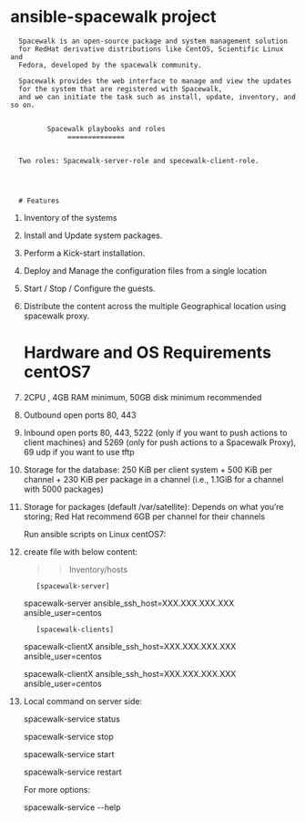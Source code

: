 # ansible-spacewalk project

      Spacewalk is an open-source package and system management solution 
      for RedHat derivative distributions like CentOS, Scientific Linux and 
      Fedora, developed by the spacewalk community.

      Spacewalk provides the web interface to manage and view the updates 
      for the system that are registered with Spacewalk, 
      and we can initiate the task such as install, update, inventory, and so on.


             Spacewalk playbooks and roles
                  ==============
    

      Two roles: Spacewalk-server-role and specewalk-client-role.




      # Features

1. Inventory of the systems
2. Install and Update system packages.
3. Perform a Kick-start installation.
4. Deploy and Manage the configuration files from a single location
5. Start / Stop / Configure the guests.
6. Distribute the content across the multiple Geographical location using spacewalk proxy.



      # Hardware and OS Requirements centOS7



1.  2CPU , 4GB RAM minimum, 50GB disk minimum recommended

2.  Outbound open ports 80, 443

3.  Inbound open ports 80, 443, 5222 (only if you want to push actions to client machines) and 5269 (only for push actions to a Spacewalk Proxy), 69 udp if you want to use tftp

4.  Storage for the database: 250 KiB per client system + 500 KiB per channel + 230 KiB per package in a channel (i.e., 1.1GiB for a channel with 5000 packages)

5.  Storage for packages (default /var/satellite): Depends on what you’re storing; Red Hat recommend 6GB per channel for their channels
 

      Run ansible scripts on Linux centOS7: 

  1. create <hosts> file with below content:

      >> Inventory/hosts

            [spacewalk-server]

      spacewalk-server ansible_ssh_host=XXX.XXX.XXX.XXX ansible_user=centos

            [spacewalk-clients]

      spacewalk-clientX ansible_ssh_host=XXX.XXX.XXX.XXX ansible_user=centos

      spacewalk-clientX ansible_ssh_host=XXX.XXX.XXX.XXX ansible_user=centos

  2. Local command on server side:
      
      spacewalk-service status

      spacewalk-service stop

      spacewalk-service start

      spacewalk-service restart


      For more options:

      spacewalk-service --help